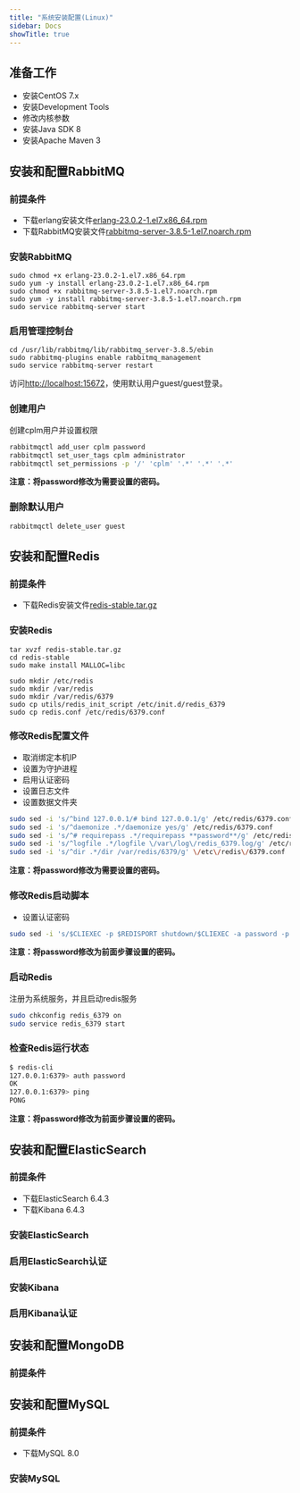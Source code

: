 ```yaml
---
title: "系统安装配置(Linux)"
sidebar: Docs
showTitle: true
---
```

## 准备工作
- 安装CentOS 7.x
- 安装Development Tools
- 修改内核参数
- 安装Java SDK 8
- 安装Apache Maven 3


## 安装和配置RabbitMQ
### 前提条件
- 下载erlang安装文件[erlang-23.0.2-1.el7.x86_64.rpm](https://github.com/rabbitmq/erlang-rpm/releases/download/v23.0.2/erlang-23.0.2-1.el7.x86_64.rpm)
- 下载RabbitMQ安装文件[rabbitmq-server-3.8.5-1.el7.noarch.rpm](https://packagecloud.io/rabbitmq/rabbitmq-server/packages/el/7/rabbitmq-server-3.8.5-1.el7.noarch.rpm)

### 安装RabbitMQ
```
sudo chmod +x erlang-23.0.2-1.el7.x86_64.rpm
sudo yum -y install erlang-23.0.2-1.el7.x86_64.rpm
sudo chmod +x rabbitmq-server-3.8.5-1.el7.noarch.rpm
sudo yum -y install rabbitmq-server-3.8.5-1.el7.noarch.rpm
sudo service rabbitmq-server start
```

### 启用管理控制台
```
cd /usr/lib/rabbitmq/lib/rabbitmq_server-3.8.5/ebin
sudo rabbitmq-plugins enable rabbitmq_management
sudo service rabbitmq-server restart
```
访问[http://localhost:15672](http://localhost:15672)，使用默认用户guest/guest登录。

### 创建用户
创建cplm用户并设置权限
```bash
rabbitmqctl add_user cplm password
rabbitmqctl set_user_tags cplm administrator
rabbitmqctl set_permissions -p '/' 'cplm' '.*' '.*' '.*'
```
**注意：将password修改为需要设置的密码。**

### 删除默认用户
```bash
rabbitmqctl delete_user guest
```

## 安装和配置Redis
### 前提条件
- 下载Redis安装文件[redis-stable.tar.gz](http://download.redis.io/redis-stable.tar.gz)

### 安装Redis
```
tar xvzf redis-stable.tar.gz
cd redis-stable
sudo make install MALLOC=libc

sudo mkdir /etc/redis
sudo mkdir /var/redis
sudo mkdir /var/redis/6379
sudo cp utils/redis_init_script /etc/init.d/redis_6379
sudo cp redis.conf /etc/redis/6379.conf
```


### 修改Redis配置文件
- 取消绑定本机IP
- 设置为守护进程
- 启用认证密码
- 设置日志文件
- 设置数据文件夹
```bash
sudo sed -i 's/^bind 127.0.0.1/# bind 127.0.0.1/g' /etc/redis/6379.conf
sudo sed -i 's/^daemonize .*/daemonize yes/g' /etc/redis/6379.conf
sudo sed -i 's/^# requirepass .*/requirepass **password**/g' /etc/redis/6379.conf
sudo sed -i 's/^logfile .*/logfile \/var\/log\/redis_6379.log/g' /etc/redis/6379.conf
sudo sed -i 's/^dir .*/dir /var/redis/6379/g' \/etc\/redis\/6379.conf
```
**注意：将password修改为需要设置的密码。**

### 修改Redis启动脚本
- 设置认证密码
```bash
sudo sed -i 's/$CLIEXEC -p $REDISPORT shutdown/$CLIEXEC -a password -p $REDISPORT shutdown/g' /etc/init.d/redis_6379
```
**注意：将password修改为前面步骤设置的密码。**

### 启动Redis
注册为系统服务，并且启动redis服务
```bash
sudo chkconfig redis_6379 on
sudo service redis_6379 start
```

### 检查Redis运行状态
```bash
$ redis-cli
127.0.0.1:6379> auth password
OK
127.0.0.1:6379> ping
PONG
```
**注意：将password修改为前面步骤设置的密码。**

## 安装和配置ElasticSearch
### 前提条件
- 下载ElasticSearch 6.4.3
- 下载Kibana 6.4.3

### 安装ElasticSearch

### 启用ElasticSearch认证

### 安装Kibana

### 启用Kibana认证


## 安装和配置MongoDB
### 前提条件

## 安装和配置MySQL
### 前提条件
- 下载MySQL 8.0

### 安装MySQL


